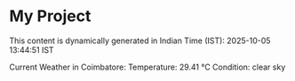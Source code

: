 # My Project

This content is dynamically generated in Indian Time (IST): 2025-10-05 13:44:51 IST


Current Weather in Coimbatore:
Temperature: 29.41 °C
Condition: clear sky
